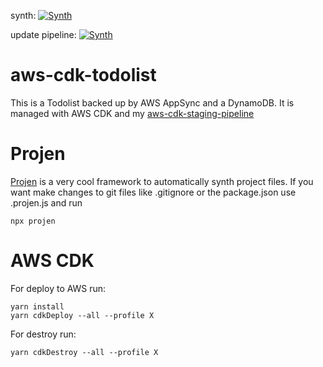 synth: [![Synth](https://3isxb9ligi.execute-api.eu-central-1.amazonaws.com/prod/)](https://3isxb9ligi.execute-api.eu-central-1.amazonaws.com/prod/?url=true)

update pipeline: [![Synth](https://3isxb9ligi.execute-api.eu-central-1.amazonaws.com/prod/?projectName=CdkPipelineUpdatePipelineSe-YuTK00xSdrLr)](https://3isxb9ligi.execute-api.eu-central-1.amazonaws.com/prod/?url=true&projectName=CdkPipelineUpdatePipelineSe-YuTK00xSdrLr)

# aws-cdk-todolist

This is a Todolist backed up by AWS AppSync and a DynamoDB. It is managed with AWS CDK and my [aws-cdk-staging-pipeline](https://github.com/mmuller88/aws-cdk-staging-pipeline)

# Projen

[Projen](https://github.com/projen/projen) is a very cool framework to automatically synth project files. If you want make changes to git files like .gitignore or the package.json use .projen.js and run

```
npx projen
```

# AWS CDK

For deploy to AWS run:

```
yarn install
yarn cdkDeploy --all --profile X
```

For destroy run:

```
yarn cdkDestroy --all --profile X
```
